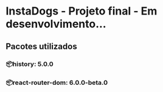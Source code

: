 # InstaDogs - Projeto final - Em desenvolvimento...

## Pacotes utilizados 
### 📦history: 5.0.0
### 📦react-router-dom: 6.0.0-beta.0